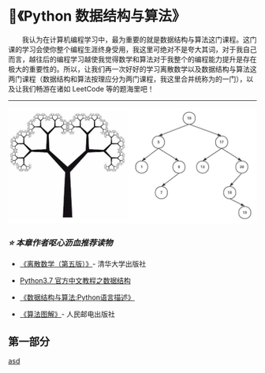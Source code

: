 # 💬《Python 数据结构与算法》
&emsp;&emsp;我认为在计算机编程学习中，最为重要的就是数据结构与算法这门课程。这门课的学习会使你整个编程生涯终身受用，我这里可绝对不是夸大其词，对于我自己而言，越往后的编程学习越使我觉得数学和算法对于我整个的编程能力提升是存在极大的重要性的。所以，让我们再一次好好的学习离散数学以及数据结构与算法这两门课程（数据结构和算法按理应分为两门课程，我这里合并统称为的一门），以及让我们畅游在诸如 LeetCode 等的题海里吧！

---

<div align="center">
    <img src="pics/binarytree.jpg" width="600">
</div>

### *⭐ 本章作者呕心沥血推荐读物*

+ [《离散数学（第五版）》](https://www.baidu.com/link?url=4svn2zwEsw5PWP8ZJPr9WYONIA6nIvY5Ocoz_1Aa7VE6k4bjanu-_wmeI4RQAayZTdR_Mb7h8t-NVKhTixUvkshzzuMjtTVZc1adl8h0hnW&wd=&eqid=dd79a6f80008cecb000000035cdaaf08)- 清华大学出版社

+ [Python3.7 官方中文教程之数据结构](https://docs.python.org/zh-cn/3/tutorial/datastructures.html)

+ [《数据结构与算法:Python语言描述》](https://book.douban.com/subject/26702568/)

+ [《算法图解》](https://book.douban.com/subject/26979890/)- 人民邮电出版社

## 第一部分

[asd](#)
